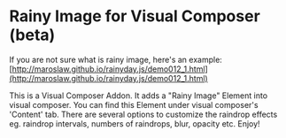 # Rainy Image for Visual Composer (beta)
If you are not sure what is rainy image, here's an example: [http://maroslaw.github.io/rainyday.js/demo012_1.html](http://maroslaw.github.io/rainyday.js/demo012_1.html)

This is a Visual Composer Addon. It adds a "Rainy Image" Element into visual composer. You can find this Element under visual composer's 'Content' tab. There are several options to customize the raindrop effects eg. raindrop intervals, numbers of raindrops, blur, opacity etc. Enjoy!